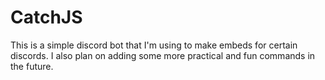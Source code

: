 # CatchJS

This is a simple discord bot that I'm using to make embeds for certain discords. I also plan on adding some more practical and fun commands in the future. 
